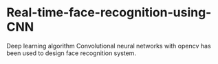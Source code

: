 # Real-time-face-recognition-using-CNN
Deep learning algorithm Convolutional neural networks with opencv has been used to design face recognition system.
